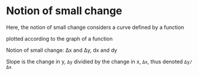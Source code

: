 # Notion of small change

Here, the notion of small change considers a curve defined by a function

plotted according to the graph of a function



Notion of small change: Δx and Δy, dx and dy


Slope is the change in y, `Δy` dividied by the change in x, `Δx`, thus denoted `Δy/Δx`
